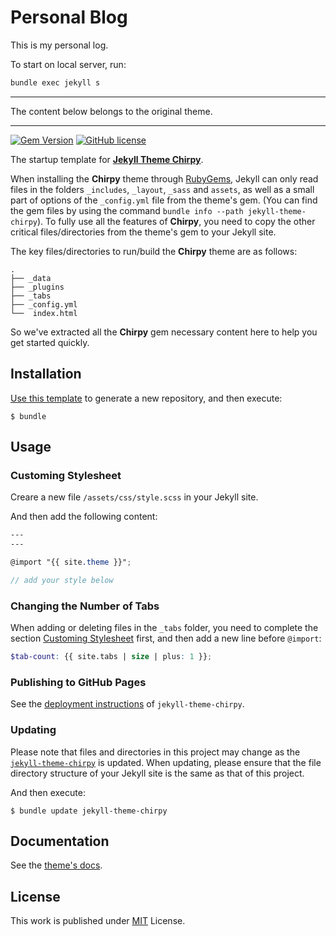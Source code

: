 # Personal Blog

This is my personal log.

To start on local server, run:

```bash
bundle exec jekyll s
```

---

The content below belongs to the original theme.

---

[![Gem Version](https://img.shields.io/gem/v/jekyll-theme-chirpy)](https://rubygems.org/gems/jekyll-theme-chirpy)
[![GitHub license](https://img.shields.io/github/license/cotes2020/chirpy-starter.svg?color=blue)][mit]

The startup template for [**Jekyll Theme Chirpy**][chirpy].

When installing the **Chirpy** theme through [RubyGems][gem], Jekyll can only read files in the folders `_includes`, `_layout`, `_sass` and `assets`, as well as a small part of options of the `_config.yml` file from the theme's gem. (You can find the gem files by using the command `bundle info --path jekyll-theme-chirpy`). To fully use all the features of **Chirpy**, you need to copy the other critical files/directories from the theme's gem to your Jekyll site.

The key files/directories to run/build the **Chirpy** theme are as follows:

```shell
.
├── _data
├── _plugins
├── _tabs
├── _config.yml
└──  index.html
```

So we've extracted all the **Chirpy** gem necessary content here to help you get started quickly.

## Installation

[Use this template][usetemplate] to generate a new repository, and then execute:

[usetemplate]: https://github.com/cotes2020/chirpy-starter/generate

```
$ bundle
```

## Usage

### Customing Stylesheet

Creare a new file `/assets/css/style.scss` in your Jekyll site.

And then add the following content:

```scss
---
---

@import "{{ site.theme }}";

// add your style below
```

### Changing the Number of Tabs

When adding or deleting files in the `_tabs` folder, you need to complete the section [Customing Stylesheet](#customing-stylesheet) first, and then add a new line before `@import`:

```scss
$tab-count: {{ site.tabs | size | plus: 1 }};
```

### Publishing to GitHub Pages

See the [deployment instructions](https://github.com/cotes2020/jekyll-theme-chirpy#deployment) of `jekyll-theme-chirpy`.

### Updating

Please note that files and directories in this project may change as the [`jekyll-theme-chirpy`][chirpy] is updated. When updating, please ensure that the file directory structure of your Jekyll site is the same as that of this project.

And then execute:

```console
$ bundle update jekyll-theme-chirpy
```

## Documentation

See the [theme's docs](https://github.com/cotes2020/jekyll-theme-chirpy#documentation).

## License

This work is published under [MIT][mit] License.

[gem]: https://rubygems.org/gems/jekyll-theme-chirpy
[chirpy]: https://github.com/cotes2020/jekyll-theme-chirpy/
[mit]: https://github.com/cotes2020/chirpy-starter/blob/master/LICENSE
